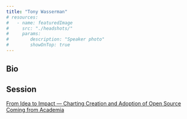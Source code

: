 ```yaml
---
title: "Tony Wasserman"
# resources:
#   - name: featuredImage
#     src: "./headshots/"
#     params:
#        description: "Speaker photo"
#        showOnTop: true
---
```


## Bio

## Session

[From Idea to Impact — Charting Creation and Adoption of Open Source Coming from Academia](../sessions/from-idea-to-impact.md)
